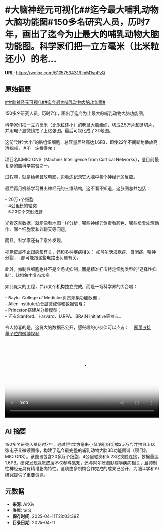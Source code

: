 # #大脑神经元可视化##迄今最大哺乳动物大脑功能图#150多名研究人员，历时7年，画出了迄今为止最大的哺乳动物大脑功能图。科学家们把一立方毫米（比米粒还小）的老...

**URL**: https://weibo.com/6105753431/PmM1spPzQ

## 原始摘要

<a href="https://m.weibo.cn/search?containerid=231522type%3D1%26t%3D10%26q%3D%23%E5%A4%A7%E8%84%91%E7%A5%9E%E7%BB%8F%E5%85%83%E5%8F%AF%E8%A7%86%E5%8C%96%23&amp;extparam=%23%E5%A4%A7%E8%84%91%E7%A5%9E%E7%BB%8F%E5%85%83%E5%8F%AF%E8%A7%86%E5%8C%96%23" data-hide=""><span class="surl-text">#大脑神经元可视化#</span></a><a href="https://m.weibo.cn/search?containerid=231522type%3D1%26t%3D10%26q%3D%23%E8%BF%84%E4%BB%8A%E6%9C%80%E5%A4%A7%E5%93%BA%E4%B9%B3%E5%8A%A8%E7%89%A9%E5%A4%A7%E8%84%91%E5%8A%9F%E8%83%BD%E5%9B%BE%23&amp;extparam=%23%E8%BF%84%E4%BB%8A%E6%9C%80%E5%A4%A7%E5%93%BA%E4%B9%B3%E5%8A%A8%E7%89%A9%E5%A4%A7%E8%84%91%E5%8A%9F%E8%83%BD%E5%9B%BE%23" data-hide=""><span class="surl-text">#迄今最大哺乳动物大脑功能图#</span></a><br><br>150多名研究人员，历时7年，画出了迄今为止最大的哺乳动物大脑功能图。<br><br>科学家们把一立方毫米（比米粒还小）的老鼠大脑组织，切成2.5万片超薄切片，并用电子显微镜拍了上亿张图，最后可视化成了3D地图。<br><br>这份“沙粒大小”的脑组织细胞，总容量居然高达1.6PB，即使22年不间断地播放高清视频，也不一定播得完！<br><br>项目名叫MICrONS（Machine Intelligence from Cortical Networks），是目前最复杂的脑科学实验之一。<br><br>过程嘛，就是给老鼠放电影，边看边记录它大脑中每个神经元的反应。<br><br>最后再用机器学习拼出神经元的三维结构，这不看不知道，这张图总共包括：<br><br>- 20万+个细胞<br>- 4公里长的轴突<br>- 5.23亿个突触连接<br><br>光看这些数据，就能像看地图一样分析，哪些神经元负责看颜色、哪些负责处理动作、哪个细胞爱和谁聊天等问题。<br><br>而且，科学家还有了意外发现。<br><br>视觉皮层不止跟感知有关，还和多种疾病相关： 如阿尔茨海默症、自闭症、精神分裂……都可能跟这些电路出问题有关。<br><br>此外，抑制性细胞也并不是全场式抑制，而是精准打击特定细胞类型的“选择性抑制”，比想象中复杂太多。<br><br>如此庞大的工程，并非某个机构独立完成，而是一场科学界的大合唱：<br><br>- Baylor College of Medicine负责采集功能数据；<br>- Allen Institute负责显微成像和数据管理；<br>- Princeton搭建AI分析模型；<br>- 还有Stanford、Harvard、IARPA、BRAIN Initiative等参与。<br><br>令人惊喜的是，这份大脑数据已公开，感兴趣的小伙伴可以点击：<a href="https://weibo.cn/sinaurl?u=https%3A%2F%2Fwww.microns-explorer.org%2Fcortical-mm3" data-hide=""><span class="url-icon"><img style="width: 1rem;height: 1rem" src="https://h5.sinaimg.cn/upload/2015/09/25/3/timeline_card_small_web_default.png" referrerpolicy="no-referrer"></span><span class="surl-text">网页链接</span></a> <a href="https://video.weibo.com/show?fid=1034:5154277291655184" data-hide=""><span class="url-icon"><img style="width: 1rem;height: 1rem" src="https://h5.sinaimg.cn/upload/2015/09/25/3/timeline_card_small_video_default.png" referrerpolicy="no-referrer"></span><span class="surl-text">量子位的微博视频</span></a><br clear="both"><div style="clear: both"></div><video controls="controls" poster="https://tvax4.sinaimg.cn/orj480/006Fd7o3ly1i0cxr0xwhkj30zk0k00u6.jpg" style="width: 100%"><source src="https://f.video.weibocdn.com/o0/i2W3kwmBlx08nod2cTkc01041202emty0E010.mp4?label=mp4_720p&amp;template=1280x720.25.0&amp;ori=0&amp;ps=1CwnkDw1GXwCQx&amp;Expires=1744416135&amp;ssig=XT%2FSUM6MMX&amp;KID=unistore,video"><source src="https://f.video.weibocdn.com/o0/t8eDGKnRlx08nod1rOVi01041201hLIw0E010.mp4?label=mp4_hd&amp;template=852x480.25.0&amp;ori=0&amp;ps=1CwnkDw1GXwCQx&amp;Expires=1744416135&amp;ssig=Zl5L6AHm6s&amp;KID=unistore,video"><source src="https://f.video.weibocdn.com/o0/WGXwn7y2lx08nod1ikH601041200PVsM0E010.mp4?label=mp4_ld&amp;template=640x360.25.0&amp;ori=0&amp;ps=1CwnkDw1GXwCQx&amp;Expires=1744416135&amp;ssig=50LNvgtdE9&amp;KID=unistore,video"><p>视频无法显示，请前往<a href="https://video.weibo.com/show?fid=1034%3A5154277291655184" target="_blank" rel="noopener noreferrer">微博视频</a>观看。</p></video>

## AI 摘要

150多名研究人员历时7年，通过将1立方毫米小鼠脑组织切成2.5万片并拍摄上亿张电子显微镜图像，构建了迄今最完整的哺乳动物大脑3D功能图谱（项目名MICrONS）。该图谱包含20多万个细胞、4公里轴突和5.23亿突触连接，数据量达1.6PB。研究发现视觉皮层不仅参与感知，还与阿尔茨海默症等疾病相关，且抑制性神经元具有精准靶向特性。这项由多机构合作完成的成果已公开，为脑科学和AI研究提供了重要资源。

## 元数据

- **来源**: ArXiv
- **类型**: 论文
- **保存时间**: 2025-04-11T23:03:39Z
- **目录日期**: 2025-04-11
